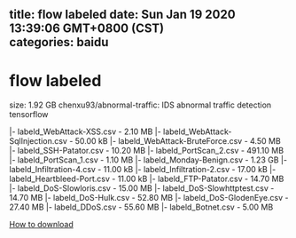 
title: flow labeled
date: Sun Jan 19 2020 13:39:06 GMT+0800 (CST)    
categories: baidu
---

# flow labeled
size: 1.92 GB
 chenxu93/abnormal-traffic: IDS abnormal traffic detection tensorflow
 
|- labeld_WebAttack-XSS.csv - 2.10 MB
|- labeld_WebAttack-SqlInjection.csv - 50.00 kB
|- labeld_WebAttack-BruteForce.csv - 4.50 MB
|- labeld_SSH-Patator.csv - 10.20 MB
|- labeld_PortScan_2.csv - 491.10 MB
|- labeld_PortScan_1.csv - 1.10 MB
|- labeld_Monday-Benign.csv - 1.23 GB
|- labeld_Infiltration-4.csv - 11.00 kB
|- labeld_Infiltration-2.csv - 17.00 kB
|- labeld_Heartbleed-Port.csv - 11.00 kB
|- labeld_FTP-Patator.csv - 14.70 MB
|- labeld_DoS-Slowloris.csv - 15.00 MB
|- labeld_DoS-Slowhttptest.csv - 14.70 MB
|- labeld_DoS-Hulk.csv - 52.80 MB
|- labeld_DoS-GlodenEye.csv - 27.40 MB
|- labeld_DDoS.csv - 55.60 MB
|- labeld_Botnet.csv - 5.00 MB

[How to download](https://bpcam.bemobtrk.com/go/2ceec3aa-1ca2-46d6-b9ff-aaa5c184517c?jno=369)